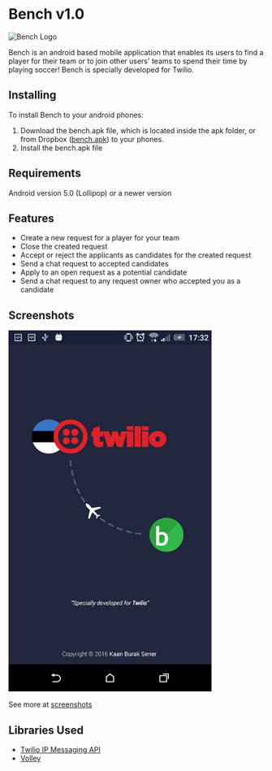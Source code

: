 # Bench v1.0
![Bench Logo](http://bench-kaanburaksener.rhcloud.com/img/bench_logo.png)

Bench is an android based mobile application that enables its users to find a player for their team or to join other users' teams to spend their time by playing soccer! Bench is specially developed for Twilio.

## Installing

To install Bench to your android phones:

1. Download the bench.apk file, which is located inside the apk folder, or from Dropbox ([bench.apk](https://www.dropbox.com/s/cwaglkataoby2bq/bench.apk?dl=0)) to your phones.
2. Install the bench.apk file

## Requirements

Android version 5.0 (Lollipop) or a newer version

## Features

* Create a new request for a player for your team
* Close the created request
* Accept or reject the applicants as candidates for the created request
* Send a chat request to accepted candidates
* Apply to an open request as a potential candidate
* Send a chat request to any request owner who accepted you as a candidate

## Screenshots

<img src="https://github.com/kaanburaksener/bench/blob/master/screenshots/splash_screen.png" width="400px">

See more at [screenshots](https://github.com/kaanburaksener/bench/blob/master/screenshots/)

## Libraries Used

- [Twilio IP Messaging API](https://github.com/TwilioDevEd/twiliochat-android)
- [Volley](http://developer.android.com/training/volley/index.html)
